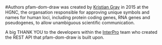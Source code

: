 #Authors
pfam-dom-draw was created by [Kristian Gray](https://github.com/KrisGray) in 2015 at the HGNC, the organsation responsible for approving unique symbols and names for human loci, including protein coding genes, RNA genes and pseudogenes, to allow unambiguous scientific communication.

A big THANK YOU to the developers within the [InterPro](https://www.ebi.ac.uk/interpro/) team who created the REST API that pfam-dom-draw is built upon.
